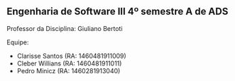 ## Engenharia de Software III 4º semestre A de ADS

Professor da Disciplina: Giuliano Bertoti  

Equipe:  
- Clarisse Santos (RA: 1460481911009)
- Cleber Willians (RA: 1460481911011)
- Pedro Minicz (RA: 1460281913040)
